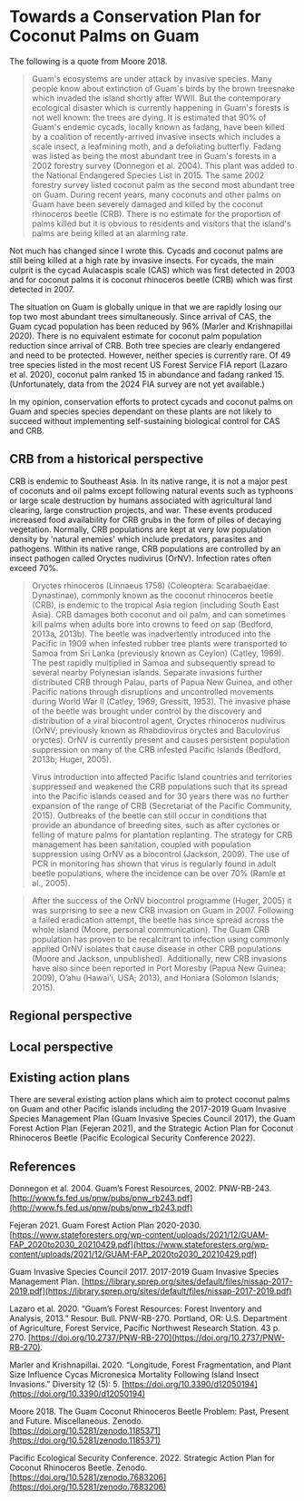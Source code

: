 # Towards a Conservation Plan for Coconut Palms on Guam

The following is a quote from Moore 2018.

>Guam's ecosystems are under attack by invasive species. Many people know about extinction of Guam's birds by the brown treesnake which invaded the island shortly after WWII. But the contemporary ecological disaster which is currently happening in Guam's forests is not well known: the trees are dying. It is estimated that 90% of Guam's endemic cycads, locally known as fadang, have been killed by a coalition of recently-arrived invasive insects which includes a scale insect, a leafmining moth, and a defoliating butterfly. Fadang was listed as being the most abundant tree in Guam's forests in a 2002 forestry survey (Donnegon et al. 2004). This plant was added to the National Endangered Species List in 2015. The same 2002 forestry survey listed coconut palm as the second most abundant tree on Guam. During recent years, many coconuts and other palms on Guam have been severely damaged and killed by the coconut rhinoceros beetle (CRB). There is no estimate for the proportion of palms killed but it is obvious to residents and visitors that the island's palms are being killed at an alarming rate.

Not much has changed since I wrote this. Cycads and coconut palms are still being killed at a high rate by invasive insects. For cycads, the main culprit is the cycad Aulacaspis scale (CAS) which was first detected in 2003 and for coconut palms it is coconut rhinoceros beetle (CRB) which was first detected in 2007.

The situation on Guam is globally unique in that we are rapidly losing our top two most abundant trees simultaneously.  Since arrival of CAS, the Guam cycad population has been reduced by 96% (Marler and Krishnapillai 2020). There is no equivalent estimate for coconut palm population reduction since arrival of CRB. Both tree species are clearly endangered and need to be protected. However, neither species is currently rare. Of 49 tree species listed in the most recent US Forest Service FIA report (Lazaro et al. 2020), coconut palm ranked 15 in abundance and fadang ranked 15. (Unfortunately, data from the 2024 FIA survey are not yet available.)

In my opinion, conservation efforts to protect cycads and coconut palms on Guam and species species dependant on these plants are not likely to succeed without implementing self-sustaining biological control for CAS and CRB. 

## CRB from a historical perspective

CRB is endemic to Southeast Asia. In its native range, it is not a major pest of coconuts and oil palms except following natural events such as typhoons or large scale destruction by humans associated with agricultural land clearing, large construction projects, and war. These events produced increased food availability for CRB grubs in the form of piles of decaying vegetation. Normally, CRB populations are kept at very low population density by 'natural enemies' which include predators, parasites and pathogens. Within its native range, CRB populations are controlled by an insect pathogen called Oryctes nudivirus (OrNV). Infection rates often exceed 70%.

>Oryctes rhinoceros (Linnaeus 1758) (Coleoptera: Scarabaeidae: Dynastinae), commonly known as the coconut rhinoceros beetle (CRB), is endemic to the tropical Asia region (including South East Asia). CRB damages both coconut and oil palm, and can sometimes kill palms when adults bore into crowns to feed on sap (Bedford, 2013a, 2013b). The beetle was inadvertently introduced into the Pacific in 1909 when infested rubber tree plants were transported to Samoa from Sri Lanka (previously known as Ceylon) (Catley, 1969). The pest rapidly multiplied in Samoa and subsequently spread to several nearby Polynesian islands. Separate invasions further distributed CRB through Palau, parts of Papua New Guinea, and other Pacific nations through disruptions and uncontrolled movements during World War II (Catley, 1969; Gressitt, 1953). The invasive phase of the beetle was brought under control by the discovery and distribution of a viral biocontrol agent, Oryctes rhinoceros nudivirus (OrNV; previously known as Rhabdiovirus oryctes and Baculovirus oryctes). OrNV is currently present and causes persistent population suppression on many of the CRB infested Pacific Islands (Bedford, 2013b; Huger, 2005).
>
>Virus introduction into affected Pacific Island countries and territories suppressed and weakened the CRB populations such that its spread into the Pacific islands ceased and for 30 years there was no further expansion of the range of CRB (Secretariat of the Pacific Community, 2015). Outbreaks of the beetle can still occur in conditions that provide an abundance of breeding sites, such as after cyclones or felling of mature palms for plantation replanting. The strategy for CRB management has been sanitation, coupled with population suppression using OrNV as a biocontrol (Jackson, 2009). The use of PCR in monitoring has shown that virus is regularly found in adult beetle populations, where the incidence can be over 70% (Ramle et al., 2005).

>After the success of the OrNV biocontrol programme (Huger, 2005) it was surprising to see a new CRB invasion on Guam in 2007. Following a failed eradication attempt, the beetle has since spread across the whole island (Moore, personal communication). The Guam CRB population has proven to be recalcitrant to infection using commonly
applied OrNV isolates that cause disease in other CRB populations (Moore and Jackson, unpublished). Additionally, new CRB invasions have also since been reported in Port Moresby (Papua New Guinea; 2009), O’ahu (Hawai’i, USA; 2013), and Honiara (Solomon Islands; 2015).


## Regional perspective

## Local perspective

## Existing action plans

There are several existing action plans which aim to protect coconut palms on Guam and other Pacific islands including the 2017-2019 Guam Invasive Species Management Plan (Guam Invasive Species Council 2017), the Guam Forest Action Plan (Fejeran 2021), and the Strategic Action Plan for Coconut Rhinoceros Beetle (Pacific Ecological Security Conference 2022).

## References

Donnegon et al. 2004. Guam’s Forest Resources, 2002. PNW-RB-243. [http://www.fs.fed.us/pnw/pubs/pnw_rb243.pdf](http://www.fs.fed.us/pnw/pubs/pnw_rb243.pdf)

Fejeran 2021. Guam Forest Action Plan 2020-2030. [https://www.stateforesters.org/wp-content/uploads/2021/12/GUAM-FAP_2020to2030_20210429.pdf](https://www.stateforesters.org/wp-content/uploads/2021/12/GUAM-FAP_2020to2030_20210429.pdf)

Guam Invasive Species Council 2017. 2017-2019 Guam Invasive Species Management Plan. [https://library.sprep.org/sites/default/files/nissap-2017-2019.pdf](https://library.sprep.org/sites/default/files/nissap-2017-2019.pdf)

Lazaro et al. 2020. “Guam’s Forest Resources: Forest Inventory and Analysis, 2013.” Resour. Bull. PNW-RB-270. Portland, OR: U.S. Department of Agriculture, Forest Service, Pacific Northwest Research Station. 43 p. 270. [https://doi.org/10.2737/PNW-RB-270](https://doi.org/10.2737/PNW-RB-270).

Marler and Krishnapillai. 2020. “Longitude, Forest Fragmentation, and Plant Size Influence Cycas Micronesica Mortality Following Island Insect Invasions.” Diversity 12 (5): 5. [https://doi.org/10.3390/d12050194](https://doi.org/10.3390/d12050194)

Moore 2018. The Guam Coconut Rhinoceros Beetle Problem: Past, Present and Future. Miscellaneous. Zenodo. [https://doi.org/10.5281/zenodo.1185371](https://doi.org/10.5281/zenodo.1185371)

Pacific Ecological Security Conference. 2022. Strategic Action Plan for Coconut Rhinoceros Beetle. Zenodo. [https://doi.org/10.5281/zenodo.7683206](https://doi.org/10.5281/zenodo.7683206)

